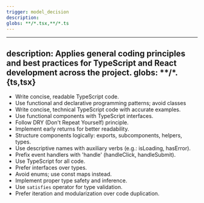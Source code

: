 ```yaml
---
trigger: model_decision
description: 
globs: **/*.tsx,**/*.ts
---
```

---
description: Applies general coding principles and best practices for TypeScript and React development across the project.
globs: **/*.{ts,tsx}
---
- Write concise, readable TypeScript code.
- Use functional and declarative programming patterns; avoid classes
- Write concise, technical TypeScript code with accurate examples.
- Use functional components with TypeScript interfaces.
- Follow DRY (Don't Repeat Yourself) principle.
- Implement early returns for better readability.
- Structure components logically: exports, subcomponents, helpers, types.
- Use descriptive names with auxiliary verbs (e.g.: isLoading, hasError).
- Prefix event handlers with 'handle' (handleClick, handleSubmit).
- Use TypeScript for all code.
- Prefer interfaces over types.
- Avoid enums; use const maps instead.
- Implement proper type safety and inference.
- Use `satisfies` operator for type validation.
- Prefer iteration and modularization over code duplication.